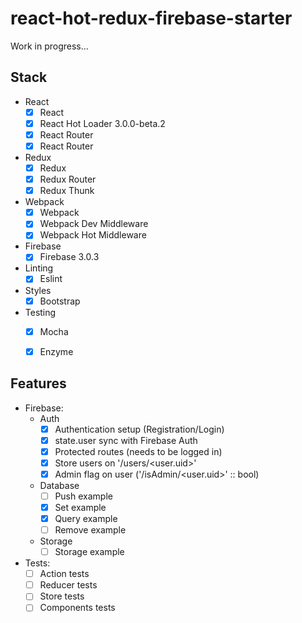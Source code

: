 react-hot-redux-firebase-starter
=====================

Work in progress...

## Stack

- React
  - [X] React
  - [X] React Hot Loader 3.0.0-beta.2
  - [X] React Router
  - [X] React Router
- Redux
  - [X] Redux
  - [X] Redux Router
  - [X] Redux Thunk
- Webpack    
  - [X] Webpack
  - [X] Webpack Dev Middleware
  - [X] Webpack Hot Middleware
- Firebase
  - [X] Firebase 3.0.3
- Linting
  - [X] Eslint
- Styles
  - [X] Bootstrap
- Testing
  - [X] Mocha
  - [X] Enzyme


## Features

- Firebase:
  - Auth
    - [X] Authentication setup (Registration/Login) 
    - [X] state.user sync with Firebase Auth
    - [X] Protected routes (needs to be logged in)
    - [X] Store users on '/users/<user.uid>'
    - [X] Admin flag on user ('/isAdmin/<user.uid>' :: bool)
  - Database
    - [ ] Push example
    - [X] Set example
    - [X] Query example
    - [ ] Remove example 
  - Storage
    - [ ] Storage example
- Tests:
  - [ ] Action tests
  - [ ] Reducer tests
  - [ ] Store tests
  - [ ] Components tests
